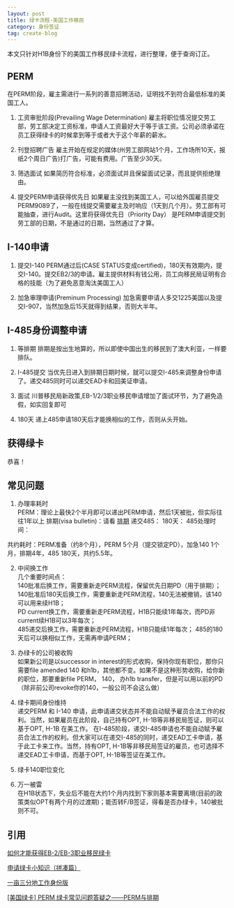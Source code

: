 ```yaml
---
layout: post
title: 绿卡流程-美国工作移民
category: 身份签证
tag: create-blog
---
```


本文只针对H1B身份下的美国工作移民绿卡流程，进行整理，便于查询订正。

PERM
-----
在PERM阶段，雇主需进行一系列的善意招聘活动，证明找不到符合最低标准的美国工人。

1) 工资审批阶段(Prevailing Wage Determination)
雇主将职位情况提交劳工部，劳工部决定工资标准，申请人工资最好大于等于该工资。公司必须承诺在员工获得绿卡的时候拿到等于或者大于这个年薪的薪水。

2) 刊登招聘广告
雇主开始在规定的媒体(州劳工部网站1个月，工作场所10天，报纸2个周日广告)打广告，可能有费用。广告至少30天。

3) 筛选面试
如果简历符合标准，必须面试并且保留面试记录，而且提供拒绝理由。

4) 提交PERM申请获得优先日
如果雇主没找到美国工人，可以给外国雇员提交PERM9089了，一般在线提交需要雇主及时响应（1天到几个月）。劳工部有可能抽查，进行Audit。这里将获得优先日（Priority Day） 是PERM申请提交到劳工部的日期，不是通过的日期，当然通过了才算。

I-140申请
----------
1) 提交I-140 
PERM通过后(CASE STATUS变成certified)，180天有效期内，提交I-140。提交EB2/3的申请。雇主提供材料有钱公用，员工向移民局证明有合格的技能（为了避免恶意淘汰美国工人）

2) 加急审理申请(Preminum Processing)
加急需要申请人多交1225美国以及提交I-907，当然加急后15天就得到结果，否则大半年。

I-485身份调整申请
-----------------
1) 等排期
排期是按出生地算的，所以即使中国出生的移民到了澳大利亚，一样要排队。

2) I-485提交
当优先日进入到排期日期时候，就可以提交I-485来调整身份申请了。递交485同时可以递交EAD卡和回美证申请。

3) 面试
川普移民局新政策,EB-1/2/3职业移民申请增加了面试环节，为了避免造假，如实回复即可

4) 180天
递上485申请180天后才能换相似的工作，否则从头开始。

获得绿卡
--------
恭喜！

常见问题
--------
1) 办理率耗时  
PERM：理论上最快2个半月即可以递出PERM申请，然后1天被批，但实际往往1年以上
排期(visa bulletin)：请看 [排期](https://visa.careerengine.us/)
递交485：
180天：
485处理时间：

共约耗时：PERM准备（约8个月），PERM 5个月（提交锁定PD），加急140 1个月，排期4年，485 180天，共约5.5年。

2) 中间换工作  
几个重要时间点：  
140批准后换工作，需要重新走PERM流程，保留优先日期PD（用于排期）；   
140批准后180天后换工作，需要重新走PERM流程，140无法被撤销，该140可以用来续H1B；  
PD current换工作，需要重新走PERM流程，H1B只能续1年每次，而PD非current续H1B可以3年每次；  
485递交后换工作，需要重新走PERM流程，H1B只能续1年每次；
485的180天后可以换相似工作，无需再申请PERM； 

3) 办绿卡的公司被收购  
如果新公司是以successor in interest的形式收购，保持你现有职位，那你只需要file amended 140 和h1b，其他都不变。如果不是这种形势收购，给你新的职位，那要重新file PERM， 140， 办h1b transfer，但是可以用以前的PD（除非前公司revoke你的140，一般公司不会这么做）

4) 绿卡期间身份维持  
递交PERM 和 I-140 申请，此申请递交状态并不能自动赋予雇员合法工作的权利。当然，如果雇员在此阶段，自己持有OPT, H-1B等非移民局签证，则可以基于OPT, H-1B 在美工作。
在I-485阶段，递交I-485申请也不能自动赋予雇员合法工作的权利。但大家可以在递交I-485的同时，递交EAD工卡申请，基于此工卡来工作。当然，持有OPT, H-1B等非移民局签证的雇员，也可选择不递交EAD工卡申请，而基于OPT, H-1B等签证在美工作。

5) 绿卡140职位变化  

6) 万一被雷  
在H1B状态下，失业后不能在大约1个月内找到下家则基本需要离境(目前的政策类似OPT有两个月的过渡期)；能否转F/B签证，得看是否办绿卡，140被批则不可。

引用
----
[如何才能获得EB-2/EB-3职业移民绿卡](https://zhuanlan.zhihu.com/p/37178471)

[申请绿卡小知识（拼凑篇）](https://sunny8angel.wordpress.com/2008/09/03/%E7%94%B3%E8%AF%B7%E7%BB%BF%E5%8D%A1%E5%B0%8F%E7%9F%A5%E8%AF%86%EF%BC%88%E6%8B%BC%E5%87%91%E7%AF%87%EF%BC%89/)

[一亩三分地工作身份版](https://www.1point3acres.com/bbs/forum-99-1.html)

[[美国绿卡] PERM 绿卡常见问题答疑之——PERM与排期](http://www.moonbbs.com/thread-520785-1-1.html)

